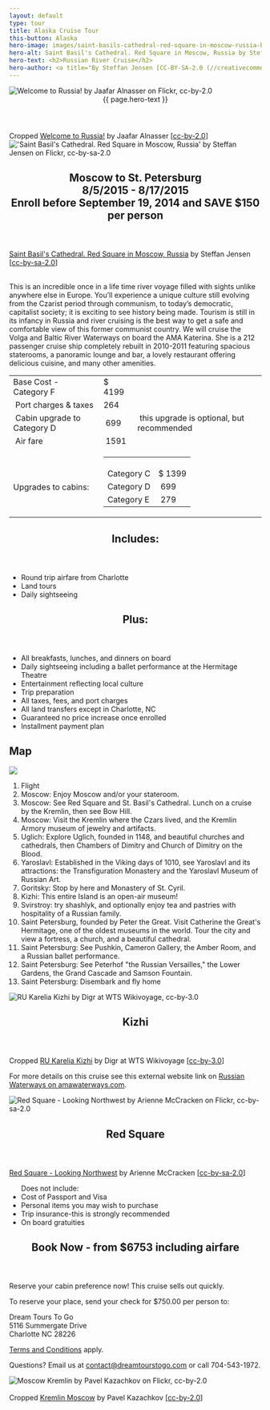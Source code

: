 ```yaml
---
layout: default
type: tour
title: Alaska Cruise Tour
this-button: Alaska
hero-image: images/saint-basils-cathedral-red-square-in-moscow-russia-by-steffan-jensen-cc-by-sa-20.jpg
hero-alt: Saint Basil's Cathedral. Red Square in Moscow, Russia by Steffan Jensen on Flickr, cc-by-sa-2.0
hero-text: <h2>Russian River Cruise</h2>
hero-author: <a title="By Steffan Jensen [CC-BY-SA-2.0 (//creativecommons.org/licenses/by-sa/2.0)], via Flickr" href="//flic.kr/p/nsHhyB">Saint Basil's Cathedral. Red Square in Moscow, Russia</a> by Steffan Jensen &#91;<a href="//creativecommons.org/licenses/by-sa/2.0">cc-by-sa-2.0</a>&#93;
---
```

<div id="p1" class="page">
<div class="picture-book-page-image">
<img src="images/welcome-to-russia-by-jaafar-alnasser-on-flickr-cc-by-2.0.jpg" alt="Welcome to Russia! by Jaafar Alnasser on Flickr, cc-by-2.0"/>
</div>
<div class="picture-book-page-text">
<header>
{{ page.hero-text }}
</header>
</div>
<div class="picture-book-page-image-author">
Cropped <a title="By Jaafar Alnasser [CC-BY-2.0 (//creativecommons.org/licenses/by/2.0)], via Flickr" href="//www.flickr.com/photos/71011448@N08/14256154431">Welcome to Russia!</a> by Jaafar Alnasser &#91;<a href="//creativecommons.org/licenses/by/2.0">cc-by-2.0</a>&#93;
</div>
</div>

<div id="p2" class="page">
<div class="picture-book-page-image">
<img src="images/saint-basils-cathedral-red-square-in-moscow-russia-by-steffan-jensen-cc-by-sa-20.jpg" alt="'Saint Basil's Cathedral. Red Square in Moscow, Russia' by Steffan Jensen on Flickr, cc-by-sa-2.0"/>
</div>
<div class="picture-book-page-text">
<header>
<h2>
Moscow to St. Petersburg<br/>
8/5/2015 - 8/17/2015<br/>
Enroll before September 19, 2014 and SAVE $150 per person<br/>
</h2>
</header>
</div>
<div class="picture-book-page-image-author">
<a title="By Steffan Jensen [CC-BY-SA-2.0 (//creativecommons.org/licenses/by-sa/2.0)], via Flickr" href="//flic.kr/p/nsHhyB">Saint Basil's Cathedral. Red Square in Moscow, Russia</a> by Steffan Jensen &#91;<a href="//creativecommons.org/licenses/by-sa/2.0">cc-by-sa-2.0</a>&#93;
</div>
</div>

<div class="on-white">
<p>
<br/>
This is an incredible once in a life time river voyage filled with sights unlike anywhere else in Europe.
You’ll experience a unique culture still evolving from the Czarist period through communism, 
to today’s democratic, capitalist society; it is exciting to see history being made. 
Tourism is still in its infancy in Russia and river cruising is the best way 
to get a safe and comfortable view of this former communist country.
We will cruise the Volga and Baltic River Waterways on board the AMA Katerina.
She is a 212 passenger cruise ship completely rebuilt in 2010-2011 featuring spacious staterooms, 
a panoramic lounge and bar, a lovely restaurant offering delicious cuisine, and many other amenities.
</p>
</div>

<div class="on-white">
<div class="align-right">
<p>
<table>
<tbody>
<tr>
<td>Base Cost - Category F</td>
<td>$ 4199</td>
<td>&nbsp;</td>
</tr>
<tr>
<td >&nbsp;Port charges &amp; taxes</td>
<td >264<br>
</td>
<td >&nbsp;</td>
</tr>
<tr>
<td >&nbsp;Cabin upgrade to Category D</td>
<td >&nbsp;699</td>
<td >&nbsp;this upgrade is optional, but recommended</td>
</tr>
<tr>
<td >&nbsp;Air fare</td>
<td >&nbsp;1591</td>
<td >&nbsp;</td>
</tr>
<tr>
<td >&nbsp;<br>
Upgrades to cabins:</td>
<td colspan="2">
<table >
<tbody>
<tr>
<td >&nbsp;<br>
Category C</td>
<td >&nbsp;<br>
$ 1399</td>
</tr>
<tr>
<td >Category D</td>
<td >&nbsp;699</td>
</tr>
<tr>
<td >Category E</td>
<td >&nbsp;279</td>
</tr>
</tbody>
</table>
</td>
</tr>
</tbody>
</table>
</p>
</div>
<header>
<h2>Includes:</h2>
</header>
<p>
<ul>
<li>Round trip airfare from Charlotte</li>
<li>Land tours</li>
<li>Daily sightseeing</li>
</ul>
</p>

<header>
<h2>Plus:</h2>
</header>
<p>
<ul>
<li>All breakfasts, lunches, and dinners on board</li>
<li>Daily sightseeing including a ballet performance at the Hermitage Theatre</li>
<li>Entertainment reflecting local culture</li>
<li>Trip preparation</li>
<li>All taxes, fees, and port charges</li>
<li>All land transfers except in Charlotte, NC</li>
<li>Guaranteed no price increase once enrolled</li>
<li>Installment payment plan</li>
</ul>
</p>

<p>
<h2>Map</h2>
<img src="images/russia-river-boat-guided-group-world-travel-cruise-map-copyright-ama-waterways.jpg"/></p>

<p>
<ol>
<li>Flight</li>
<li>Moscow: Enjoy Moscow and/or your stateroom.</li>
<li>Moscow: See Red Square and St. Basil's Cathedral. Lunch on a cruise by the Kremlin, then see Bow Hill.</li>
<li>Moscow: Visit the Kremlin where the Czars lived, and the Kremlin Armory museum of jewelry and artifacts.</li>
<li>Uglich: Explore Uglich, founded in 1148,  and beautiful churches and cathedrals, then Chambers of Dimitry
and Church of Dimitry on the Blood.</li>
<li>Yaroslavl: Established in the Viking days of 1010, see Yaroslavl and its attractions: the Transfiguration Monastery and the Yaroslavl Museum of Russian Art.</li>
<li>Goritsky: Stop by here and Monastery of St. Cyril.</li>
<li>Kizhi: This entire Island is an open-air museum!</li>
<li>Svirstroy: try shashlyk, and optionally enjoy tea and pastries with hospitality of a Russian family.</li>
<li>Saint Petersburg, founded by Peter the Great. Visit Catherine the Great's Hermitage, one of the oldest museums in the world. Tour the city and view a fortress, a church, and a beautiful cathedral.</li>
<li>Saint Petersburg: See Pushkin, Cameron Gallery, the Amber Room, and a Russian ballet performance.</li>
<li>Saint Petersburg: See Peterhof "the Russian Versailles," the Lower Gardens, the Grand Cascade and Samson Fountain.</li>
<li>Saint Petersburg: Disembark and fly home</li>
</ol>
</p>

</div>

<div id="p2b" class="page">
<div class="picture-book-page-image">
<img src="images/ru-karelia-kizhi-by-digr-at-wts-wikivoyage-cc-by-30.jpg" alt="RU Karelia Kizhi by Digr at WTS Wikivoyage, cc-by-3.0"/>
</div>
<div class="picture-book-page-text">
<header>
<h2>
Kizhi
</h2>
</header>
</div>
<div class="picture-book-page-image-author">
Cropped <a title="By Digr at WTS Wikivoyage [CC-BY-3.0 (//creativecommons.org/licenses/by/3.0)], via Wikimedia Commons" href="//commons.wikimedia.org/wiki/File%3ARU_Karelia_Kizhi.JPG">RU Karelia Kizhi</a> by Digr at WTS Wikivoyage &#91;<a href="//creativecommons.org/licenses/by/3.0">cc-by-3.0</a>&#93;
</div>
</div>

<div class="on-white">
<div>
<p>For more details on this cruise see this external website link on <a href="http://www.amawaterways.com/IGPID176-2015" class="no-call-to-action" target="_blank">Russian Waterways on amawaterways.com</a>.</p>
</div>
</div>

<div id="p3" class="page">
<div class="picture-book-page-image">
<img src="images/red-square-looking-northwest-by-arienne-mccracken-cc-by-sa-20.jpg" alt="Red Square - Looking Northwest by Arienne McCracken on Flickr, cc-by-sa-2.0"/>
</div>
<div class="picture-book-page-text">
<header>
<h2>
Red Square
</h2>
</header>
</div>
<div class="picture-book-page-image-author">
<a title="By Arienne McCracken [CC-BY-SA-2.0 (//creativecommons.org/licenses/by-sa/2.0)], via Flickr" href="//www.flickr.com/photos/paeonia1/3835900363">Red Square - Looking Northwest</a> by Arienne McCracken &#91;<a href="//creativecommons.org/licenses/by-sa/2.0">cc-by-sa-2.0</a>&#93;
</div>
</div>


<div class="on-white">

<p>
<ul>
Does not include:
<li>Cost of Passport and Visa</li>
<li>Personal items you may wish to purchase</li>
<li>Trip insurance-this is strongly recommended</li>
<li>On board gratuities</li>
</ul>
</p>
<div class="heading-spacer" id="book-now">
<div class="heading-spacer-first-element">
<header>
<h2><div class="action-text">Book Now - from $6753 including airfare</div></h2>
</header>

<p>Reserve your cabin preference now! This cruise sells out quickly.</p>

<p>To reserve your place, send your check for $750.00 per person to:</p>

<p>
Dream Tours To Go<br/>
5116 Summergate Drive<br/>
Charlotte NC 28226
</p>

<p><a href="terms-conditions.html">Terms and Conditions</a> apply.</p>

<p>Questions? Email us at <a href="mailto:contact@dreamtourstogo.com">contact@dreamtourstogo.com</a> or call 704-543-1972.</p>
</div>
</div>
</div>
<div id="p4" class="page">
<div class="picture-book-page-image">
<img src="images/moscow-kremlin-by-pavel-kazachkov-cc-by-20.jpg" alt="Moscow Kremlin by Pavel Kazachkov on Flickr, cc-by-2.0">
</div>
<div class="picture-book-page-text">
<br/>
</div>
<div class="picture-book-page-image-author">
Cropped <a title="(Cropped copy of image) By Pavel Kazachkov [CC-BY-2.0 (//creativecommons.org/licenses/by/2.0)], via Flickr" href="//www.flickr.com/photos/koraxdc/8707177088">Kremlin Moscow</a> by Pavel Kazachkov &#91;<a href="//creativecommons.org/licenses/by/2.0">cc-by-2.0</a>&#93;
</div>
</div>

